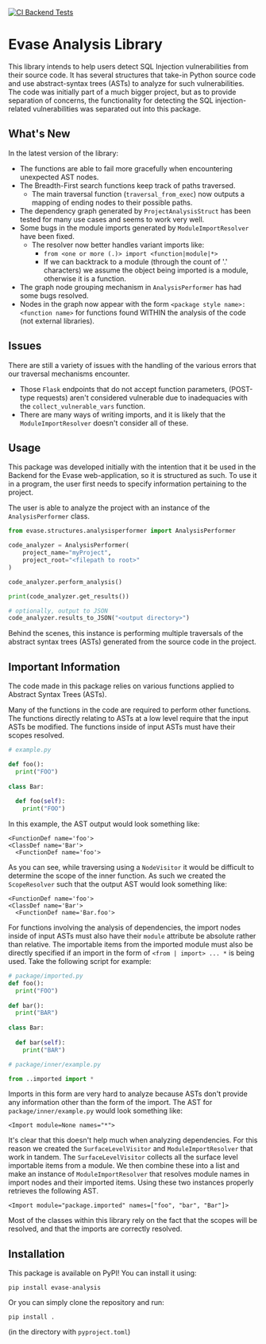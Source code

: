 [![CI Backend Tests](https://github.com/Bruce-liushaopeng/Evase/actions/workflows/ci_tests.yml/badge.svg?branch=main)](https://github.com/Bruce-liushaopeng/Evase/actions/workflows/ci_tests.yml)

# Evase Analysis Library
This library intends to help users detect SQL Injection vulnerabilities from their source code. 
It has several structures that take-in Python source code and use abstract-syntax trees (ASTs) to analyze for such vulnerabilities.
The code was initially part of a much bigger project, but as to provide separation of concerns, the functionality
for detecting the SQL injection-related vulnerabilities was separated out into this package.

## What's New

In the latest version of the library:
- The functions are able to fail more gracefully when encountering unexpected AST nodes.
- The Breadth-First search functions keep track of paths traversed.
  - The main traversal function (`traversal_from_exec`) now outputs a mapping of ending nodes to their possible paths.
- The dependency graph generated by `ProjectAnalysisStruct` has been tested for many use cases and seems to work very well.
- Some bugs in the module imports generated by `ModuleImportResolver` have been fixed.
  - The resolver now better handles variant imports like:
    - `from <one or more (.)> import <function|module|*>`
    - If we can backtrack to a module (through the count of '.' characters) we assume the object being imported is a module, otherwise it is a function.
- The graph node grouping mechanism in `AnalysisPerformer` has had some bugs resolved.
- Nodes in the graph now appear with the form `<package style name>:<function name>` for functions found WITHIN the analysis of the code (not external libraries).

## Issues

There are still a variety of issues with the handling of the various errors that our traversal mechanisms encounter.
- Those `Flask` endpoints that do not accept function parameters, (POST-type requests) aren't considered vulnerable due to inadequacies with the `collect_vulnerable_vars` function.
- There are many ways of writing imports, and it is likely that the `ModuleImportResolver` doesn't consider all of these.

## Usage
This package was developed initially with the intention that it be used in the Backend for the Evase web-application,
so it is structured as such. To use it in a program, the user first needs to specify information pertaining to the project.


The user is able to analyze the project with an instance of the `AnalysisPerformer` class. 

```python
from evase.structures.analysisperformer import AnalysisPerformer

code_analyzer = AnalysisPerformer(
    project_name="myProject",
    project_root="<filepath to root>"
)

code_analyzer.perform_analysis()

print(code_analyzer.get_results())

# optionally, output to JSON
code_analyzer.results_to_JSON("<output directory>")
```

Behind the scenes, this instance is performing multiple traversals of the abstract syntax trees (ASTs) generated from
the source code in the project.

## Important Information

The code made in this package relies on various functions applied to Abstract Syntax Trees (ASTs).

Many of the functions in the code are required to perform other functions.
The functions directly relating to ASTs at a low level require that the input ASTs be modified. 
The functions inside of input ASTs must have their scopes resolved. 
```python
# example.py

def foo():
  print("FOO")
  
class Bar:
  
  def foo(self):
    print("FOO")
```
In this example, the AST output would look something like:
```
<FunctionDef name='foo'>
<ClassDef name='Bar'>
  <FunctionDef name='foo'>
```
As you can see, while traversing using a `NodeVisitor` it would be difficult to determine the scope of the inner
function.
As such we created the `ScopeResolver` such that the output AST would look something like:
```
<FunctionDef name='foo'>
<ClassDef name='Bar'>
  <FunctionDef name='Bar.foo'>
```

For functions involving the analysis of dependencies, the import nodes inside of input ASTs must also have their
`module` attribute be absolute rather than relative. The importable items from the imported module must also be directly
specified if an import in the form of `<from | import> ... *` is being used. Take the following script for example:

```python
# package/imported.py
def foo():
  print("FOO")
  
def bar():
  print("BAR")
  
class Bar:
  
  def bar(self):
    print("BAR")

# package/inner/example.py

from ..imported import *
```
Imports in this form are very hard to analyze because ASTs don't provide any information other than the form of the
import. The AST for `package/inner/example.py` would look something like:
```
<Import module=None names="*">
```
It's clear that this doesn't help much when analyzing dependencies. For this reason we created the `SurfaceLevelVisitor`
and `ModuleImportResolver` that work in tandem.
The `SurfaceLevelVisitor` collects all the surface level importable items from a module. We then combine these
into a list and make an instance of `ModuleImportResolver` that resolves module names in import nodes and their imported
items. Using these two instances properly retrieves the following AST.
```
<Import module="package.imported" names=["foo", "bar", "Bar"]>
```

Most of the classes within this library rely on the fact that the scopes will be resolved, and that the imports are
correctly resolved.

## Installation
This package is available on PyPI! You can install it using:
```
pip install evase-analysis
```

Or you can simply clone the repository and run:

```
pip install .
```
(in the directory with `pyproject.toml`)


